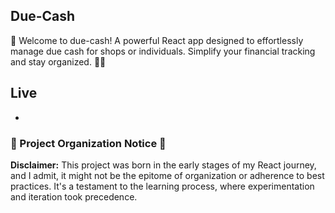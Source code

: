 ## Due-Cash

🚀 Welcome to due-cash! A powerful React app designed to effortlessly manage due cash for shops or individuals. Simplify your financial tracking and stay organized. 💸✨

## Live
* 

### 🚧 Project Organization Notice 🚧

**Disclaimer:** This project was born in the early stages of my React journey, and I admit, it might not be the epitome of organization or adherence to best practices. It's a testament to the learning process, where experimentation and iteration took precedence.
